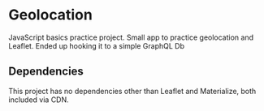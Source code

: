 # Geolocation

JavaScript basics practice project. Small app to practice geolocation and Leaflet. Ended up hooking it to a simple GraphQL Db

## Dependencies

This project has no dependencies other than Leaflet and Materialize, both included via CDN.
